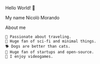 Hello World! 🤙

My name Nicolò Morando

About me

    🛫 Passionate about traveling.
    🍿 Huge fan of sci-fi and minimal things.
    🐕 Dogs are better than cats.
    🐧 Huge fan of startups and open-source.
    💬 I enjoy videogames.
